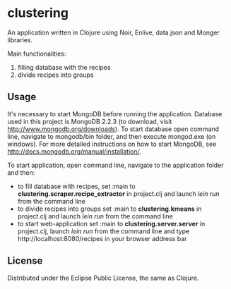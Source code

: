 # clustering

An application written in Clojure using Noir, Enlive, data.json and Monger libraries.

Main functionalities:
 1. filling database with the recipes
 2. divide recipes into groups

## Usage

It's necessary to start MongoDB before running the application. Database used in this project is MongoDB 2.2.3 
(to download, visit http://www.mongodb.org/downloads). To start database open command line, navigate to mongodb/bin
folder, and then execute mongod.exe (on windows). For more detailed instructions on how to start MongoDB,
see http://docs.mongodb.org/manual/installation/.

To start application, open command line, navigate to the application folder and then: 
- to fill database with recipes, set :main to **clustering.scraper.recipe_extractor** in project.clj and
  launch *lein run* from the command line
- to divide recipes into groups set :main to **clustering.kmeans** in project.clj and launch *lein run* 
  from the command line
- to start web-application set :main to **clustering.server.server** in project.clj, launch *lein run* 
  from the command line and type http://localhost:8080/recipes in your browser address bar


## License

Distributed under the Eclipse Public License, the same as Clojure.

